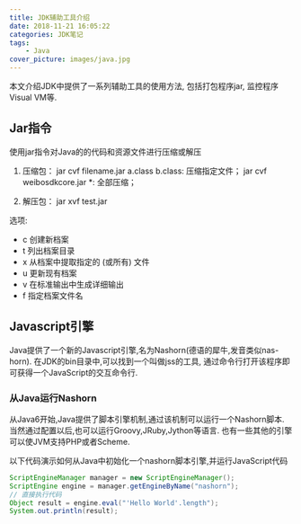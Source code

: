```yaml
---
title: JDK辅助工具介绍
date: 2018-11-21 16:05:22
categories: JDK笔记
tags:
    - Java
cover_picture: images/java.jpg
---
```

<!-- <script type="text/javascript" src="https://cdnjs.cloudflare.com/ajax/libs/mathjax/2.7.4/MathJax.js?config=default"></script> -->


本文介绍JDK中提供了一系列辅助工具的使用方法, 包括打包程序jar, 监控程序Visual VM等.


Jar指令
-----------------------

使用jar指令对Java的的代码和资源文件进行压缩或解压

1. 压缩包：
jar cvf filename.jar a.class b.class: 压缩指定文件；
jar cvf weibosdkcore.jar *: 全部压缩；

2. 解压包：
jar xvf test.jar

选项:
- c  创建新档案
- t  列出档案目录
- x  从档案中提取指定的 (或所有) 文件
- u  更新现有档案
- v  在标准输出中生成详细输出
- f  指定档案文件名


Javascript引擎
-----------------------

Java提供了一个新的Javascript引擎,名为Nashorn(德语的犀牛,发音类似nas-horn). 在JDK的bin目录中,可以找到一个叫做jss的工具, 通过命令行打开该程序即可获得一个JavaScript的交互命令行.

### 从Java运行Nashorn
从Java6开始,Java提供了脚本引擎机制,通过该机制可以运行一个Nashorn脚本. 当然通过配置以后,也可以运行Groovy,JRuby,Jython等语言. 也有一些其他的引擎可以使JVM支持PHP或者Scheme.

以下代码演示如何从Java中初始化一个nashorn脚本引擎,并运行JavaScript代码

``` java
ScriptEngineManager manager = new ScriptEngineManager();
ScriptEngine engine = manager.getEngineByName("nashorn");
// 直接执行代码
Object result = engine.eval("'Hello World'.length");
System.out.println(result);
```